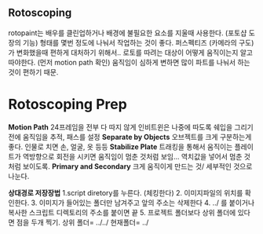 ##  Rotoscoping
rotopaint는 배우를 클린업하거나 배경에 불필요한 요소를 지울때 사용한다. (포토샵 도장의 기능)
형태를 몇번 정도에 나눠서 작업하는 것이 좋다. 퍼스펙티즈 (카메라의 구도)가 변화했을때 편하게 대처하기 위해서..
로토를 따려는 대상이 어떻게 움직이는지 알고 따야한다. (먼저 motion path 확인)
움직임이 심하게 변하면 많이 파트를 나눠서 하는 것이 편하기 때문.




# Rotoscoping Prep 
  **Motion Path**
  24프레임을 전부 다 따지 않게 인비트윈은 나중에 따도록 쉐입을 그리기 전에 움직임을 추적, 패스를 설정
  **Separate by Objects** 
  오브젝트를 크게 구분하는게 좋다. 인물로 치면 손, 얼굴, 옷 등등
  **Stabilize Plate**
  트래킹을 통해서 움직이는 플레이트가 역방향으로 회전을 시키면 움직임이 멈춘 것처럼 보임... 역치값을 넣어서 멈춘 것처럼 보이도록.
  **Primary and Secondary**
  크게 움직이게 만드는 것/ 세부적인 것으로 나눈다.


**상대경로 저장장법**
1.script diretory를 누른다. (체킹한다)
2. 이미지파일의 위치를 확인한다.
3. 이미지가 들어있는 폴더만 남겨주고 앞의 주소는 삭제한다
4. ../ 를 붙이거나 복사한 스크립트 디렉토리의 주소를 붙이면 끝
5. 프로젝트 폴더보다 상위 폴더에 있다면 점을 두개 찍기.
상위 폴더= ../../
현재폴더= ../
